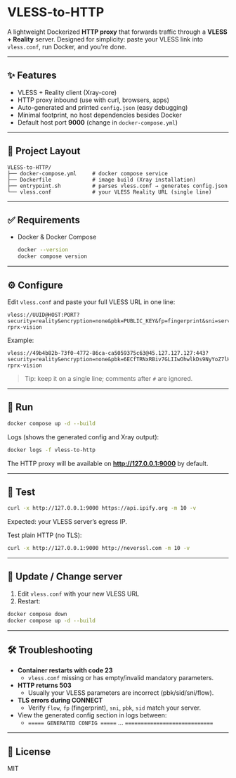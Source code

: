 # VLESS-to-HTTP

A lightweight Dockerized **HTTP proxy** that forwards traffic through a **VLESS + Reality** server.
Designed for simplicity: paste your VLESS link into `vless.conf`, run Docker, and you're done.

---

## ✨ Features
- VLESS + Reality client (Xray-core)
- HTTP proxy inbound (use with curl, browsers, apps)
- Auto-generated and printed `config.json` (easy debugging)
- Minimal footprint, no host dependencies besides Docker
- Default host port **9000** (change in `docker-compose.yml`)

---

## 📁 Project Layout
```
VLESS-to-HTTP/
├── docker-compose.yml     # docker compose service
├── Dockerfile             # image build (Xray installation)
├── entrypoint.sh          # parses vless.conf → generates config.json
└── vless.conf             # your VLESS Reality URL (single line)
```

---

## ✅ Requirements
- Docker & Docker Compose
  ```bash
  docker --version
  docker compose version
  ```

---

## ⚙️ Configure
Edit `vless.conf` and paste your full VLESS URL in one line:

```
vless://UUID@HOST:PORT?security=reality&encryption=none&pbk=PUBLIC_KEY&fp=fingerprint&sni=servername&sid=shortid&spx=/&flow=xtls-rprx-vision
```

Example:
```
vless://49b4b82b-73f0-4772-86ca-ca5059375c63@45.127.127.127:443?security=reality&encryption=none&pbk=6ECfTRNxRBiv7GLIIwOhwlkDs9NyYoZ7lHZrWeU1Q&fp=firefox&sni=github.com&sid=c8aa6a68a476c885&spx=/&flow=xtls-rprx-vision
```

> Tip: keep it on a single line; comments after `#` are ignored.

---

## 🚀 Run
```bash
docker compose up -d --build
```

Logs (shows the generated config and Xray output):
```bash
docker logs -f vless-to-http
```

The HTTP proxy will be available on **http://127.0.0.1:9000** by default.

---

## 🧪 Test
```bash
curl -x http://127.0.0.1:9000 https://api.ipify.org -m 10 -v
```
Expected: your VLESS server’s egress IP.

Test plain HTTP (no TLS):
```bash
curl -x http://127.0.0.1:9000 http://neverssl.com -m 10 -v
```

---

## 🔄 Update / Change server
1) Edit `vless.conf` with your new VLESS URL  
2) Restart:
```bash
docker compose down
docker compose up -d --build
```

---

## 🛠 Troubleshooting

- **Container restarts with code 23**
  - `vless.conf` missing or has empty/invalid mandatory parameters.
- **HTTP returns 503**
  - Usually your VLESS parameters are incorrect (pbk/sid/sni/flow).
- **TLS errors during CONNECT**
  - Verify `flow`, `fp` (fingerprint), `sni`, `pbk`, `sid` match your server.
- View the generated config section in logs between:
  - `===== GENERATED CONFIG =====` … `============================`

---

## 📜 License
MIT
